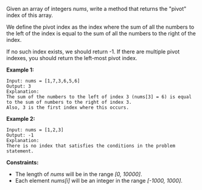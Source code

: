 Given an array of integers *nums*, write a method that returns the "pivot" index of this array.

We define the pivot index as the index where the sum of all the numbers to the left of the index is equal to the sum of all the numbers to the right of the index.

If no such index exists, we should return -1. If there are multiple pivot indexes, you should return the left-most pivot index.

**Example 1:**
```
Input: nums = [1,7,3,6,5,6]
Output: 3
Explanation:
The sum of the numbers to the left of index 3 (nums[3] = 6) is equal to the sum of numbers to the right of index 3.
Also, 3 is the first index where this occurs.
```

**Example 2:**
```
Input: nums = [1,2,3]
Output: -1
Explanation:
There is no index that satisfies the conditions in the problem statement.
```

**Constraints:**
* The length of *nums* will be in the range *[0, 10000]*.
* Each element *nums[i]* will be an integer in the range *[-1000, 1000]*.